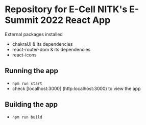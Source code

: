 # Repository for E-Cell NITK's E-Summit 2022 React App

External packages installed
- chakraUI & its dependencies
- react-router-dom & its dependencies
- react-icons

## Running the app

- `npm run start`
- check [localhost:3000] (http:localhost:3000) to view the app

## Building the app

- `npm run build`
